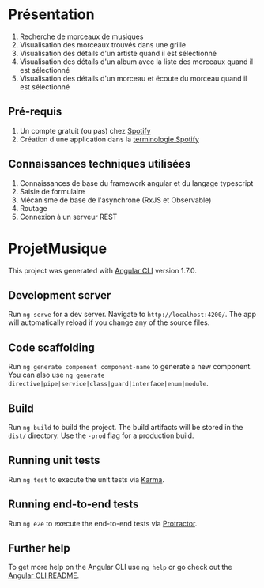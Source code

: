 # Présentation

1. Recherche de morceaux de musiques
1. Visualisation des morceaux trouvés dans une grille
1. Visualisation des détails d'un artiste quand il est sélectionné
1. Visualisation des détails d'un album avec la liste des morceaux quand il est sélectionné
1. Visualisation des détails d'un morceau et écoute du morceau quand il est sélectionné

## Pré-requis

1. Un compte gratuit (ou pas) chez [Spotify](https://www.spotify.com/fr/)
1. Création d'une application dans la [terminologie Spotify](https://beta.developer.spotify.com/documentation/web-api/)

## Connaissances techniques utilisées

1. Connaissances de base du framework angular et du langage typescript
1. Saisie de formulaire
1. Mécanisme de base de l'asynchrone (RxJS et Observable)
1. Routage
1. Connexion à un serveur REST

# ProjetMusique

This project was generated with [Angular CLI](https://github.com/angular/angular-cli) version 1.7.0.

## Development server

Run `ng serve` for a dev server. Navigate to `http://localhost:4200/`. The app will automatically reload if you change any of the source files.

## Code scaffolding

Run `ng generate component component-name` to generate a new component. You can also use `ng generate directive|pipe|service|class|guard|interface|enum|module`.

## Build

Run `ng build` to build the project. The build artifacts will be stored in the `dist/` directory. Use the `-prod` flag for a production build.

## Running unit tests

Run `ng test` to execute the unit tests via [Karma](https://karma-runner.github.io).

## Running end-to-end tests

Run `ng e2e` to execute the end-to-end tests via [Protractor](http://www.protractortest.org/).

## Further help

To get more help on the Angular CLI use `ng help` or go check out the [Angular CLI README](https://github.com/angular/angular-cli/blob/master/README.md).
